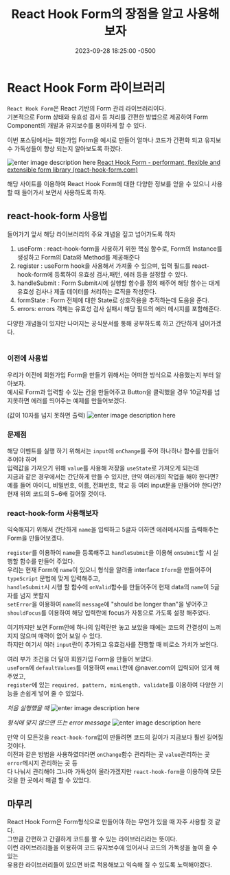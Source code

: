 ﻿---
layout: post
title:  "React Hook Form의 장점을 알고 사용해보자"
date:   2023-09-28 18:25:00 -0500
tags: react typescript
category : [react]
---


# React Hook Form 라이브러리

`React Hook Form`은 React 기반의 Form 관리 라이브러리이다.<br>
기본적으로 Form 상태와 유효성 검사 등 처리를 간편한 방법으로 제공하여 Form Component의 개발과 유지보수를 용이하게 할 수 있다.<br>

이번 포스팅에서는 회원가입 Form을 예시로 만들어 얼마나 코드가 간편화 되고 유지보수 가독성들이 향상 되는지 알아보도록 하겠다.<br>

![enter image description here](https://i.ibb.co/7tdX2N5/image.jpg)
[React Hook Form - performant, flexible and extensible form library (react-hook-form.com)](https://react-hook-form.com/)

해당 사이트를 이용하여 React Hook Form에 대한 다양한 정보를 얻을 수 있으니 사용할 때 들어가서 보면서 사용하도록 하자.<br>

## react-hook-form 사용법
들어가기 앞서 해당 라이브러리의 주요 개념을 짚고 넘어가도록 하자

<ol>
	<li> useForm :  react-hook-form을 사용하기 위한 핵심 함수로, Form의 Instance를 생성하고 Form의 Data와 Method를 제공해준다 </li>
	<li> register : useForm hook을 사용해서 가져올 수 있으며, 입력 필드를 react-hook-form에 등록하여 유효성 검사,패턴, 에러 등을 설정할 수 있다.</li>
	<li> handleSubmit : Form Submit시에 실행할 함수를 정의 해주어 해당 함수는 대게 유효성 검사나 제출 데이터를 처리하는 로직을 작성한다. </li>
	<li>formState : Form 전체에 대한 State로  상호작용을 추적하는데 도움을 준다.  </li>
	<li>errors: errors 객체는 유효성 검사 실패시 해당 필드의 에러 메시지를 포함해준다.</li>
</ol>

다양한 개념들이 있지만 나머지는 공식문서를 통해 공부하도록 하고 간단하게 넘어가겠다.<br>
<br>

### 이전에 사용법
우리가 이전에 회원가입 Form을 만들기 위해서는 어떠한 방식으로 사용했는지 부터 알아보자.<br>
예시로 Form과 입력할 수 있는 칸을 만들어주고 Button을 클릭했을 경우 10글자를 넘지못하면 에러를 띄어주는 예제를 만들어보겠다.<br>

<script src="https://gist.github.com/Flen-E/1c239ab2edd0b796cd94a8c47666c866.js"></script>

(값이 10자를 넘지 못하면 출력)
![enter image description here](https://i.ibb.co/vdbgSJ2/2023-09-28-135055.png)

### 문제점
해당 이벤트를 실행 하기 위해서는 `input`에 `onChange`를 주어 하나하나 함수를 만들어 주어야 하며 <br>입력값을 가져오기 위해 `value`를 사용해 저장을 `useState`로 가져오게 되는데 <br> 지금과 같은 경우에서는 간단하게 만들 수 있지만, 만약 여러개의 작업을 해야 한다면? <br>
예를 들어 아이디, 비밀번호, 이름, 전화번호, 학교 등 여러 input문을 만들어야 한다면? <br>
현재 위의 코드의 5~6배 길어질 것이다.<br>


###  react-hook-form 사용해보자

익숙해지기 위해서 간단하게 `name`을 입력하고 5글자 이하면 에러메시지를 출력해주는 Form을 만들어보겠다.

<script src="https://gist.github.com/Flen-E/7cc5f7a4596a7f0b302c51ede00e4d95.js"></script>

`register`를 이용하여 `name`을 등록해주고 `handleSubmit`을 이용해 `onSubmit`할 시 실행할 함수를 만들어 주었다.<br>
우리는 현재 Form에 `name`이 있으니 형식을 알려줄 interface `Iform`을 만들어주어 `typeScript` 문법에 맞게 입력해주고,<br> `handleSubmit`시 시행 할 함수에 `onValid`함수를 만들어주어 현재 data의 `name`이 5글자를 넘지 못할지<br> `setError`을 이용하여 `name`의 `message`에 "should be longer than"을 넣어주고 <br>`shouldFocus`를 이용하여 해당 입력란에 focus가 자동으로 가도록 설정 해주었다.

여기까지만 보면  Form안에 하나의 입력란만 놓고 보았을 때에는 코드의 간결성이 느껴지지 않으며 매력이 없어 보일 수 있다.<br>
하지만 여기서 여러 `input`란이 추가되고 유효검사를 진행할 때 비로소 가치가 보인다.

<script src="https://gist.github.com/Flen-E/7c1620ce48c3c8db95d0969874e654cc.js"></script>

여러 부가 조건을 더 달아 회원가입 Form을 만들어 보았다.<br>
`useForm`에 `defaultValues`를 이용하여 `email`란에 @naver.com이 입력되어 있게 해주었고,<br> `register`에 있는 `required, pattern, minLength, validate`를 이용하여 다양한 기능을 손쉽게 넣어 줄 수 있었다.

<em>처음 실행했을 때</em>
![enter image description here](https://i.ibb.co/Phc7JHk/2023-09-28-155237.png)


<em>형식에 맞지 않으면 뜨는 error message</em>
![enter image description here](https://i.ibb.co/3CzM56j/2023-09-28-155329.png)


만약 이 모든것을 `react-hook-form`없이 만들려면 코드의 길이가 지금보다 훨씬 길어질 것이다. <br>
이전과 같은 방법을 사용하였더라면 `onChange`함수 관리하는 곳 `value`관리하는 곳 `error`메시지 관리하는 곳 등 <br> 다 나눠서 관리해야 그나마 가독성이 올라가겠지만 `react-hook-form`을 이용하여 모든 것을 한 곳에서 해결 할 수 있었다.

## 마무리

React Hook Form은 Form형식으로 만들어야 하는 무언가 있을 때 자주 사용할 것 같다.<br> 그만큼 간편하고 간결하게 코드를 짤 수 있는 라이브러리라는 뜻이다.<br>
이런 라이브러리들을 이용하여 코드 유지보수에 있어서나 코드의 가독성을 높여 줄 수 있는<br> 유용한 라이브러리들이 있으면 바로 적용해보고 익숙해 질 수 있도록 노력해야겠다.










